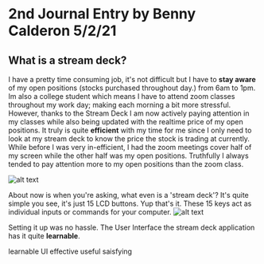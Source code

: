 # 2nd Journal Entry by Benny Calderon 5/2/21
## What is a stream deck? 

I have a pretty time consuming job, it's not difficult but I have to **stay aware** of my open positions (stocks purchased throughout day.) from 6am to 1pm. Im also a college student which means I have to attend zoom classes throughout my work day; making each morning a bit more stressful. However, thanks to the Stream Deck I am now actively paying attention in my classes while also being updated with the realtime price of my open positions. It truly is quite **efficient** with my time for me since I only need to look at my stream deck to know the price the stock is trading at currently. While before I was very in-efficient, I had the zoom meetings cover half of my screen while the other half was my open positions. Truthfully I always tended to pay attention more to my open positions than the zoom class.   

![alt text](https://i.imgur.com/w5tOXge.jpeg)

About now is when you're asking, what even is a 'stream deck'? It's quite simple you see, it's just 15 LCD buttons. Yup that's it. These 15 keys act as individual inputs or commands for your computer.
![alt text](https://i.imgur.com/QcUc35B.png)


Setting it up was no hassle. The User Interface the stream deck application has it quite **learnable**. 


learnable UI
effective
useful
saisfying
